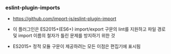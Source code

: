 ### eslint-plugin-imports

- https://github.com/import-js/eslint-plugin-import

- 이 플러그인은 ES2015+(ES6+) import/export 구문의 lint를 지원하고 파일 경로 및 import 이름의 철자가 틀린 문제를 방지하기 위한 것 

- ES2015+ 정적 모듈 구문이 제공하려는 모든 이점은 편집기에 표시됨 